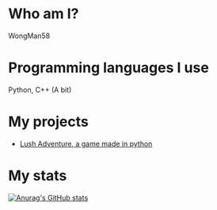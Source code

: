 # Who am I?

WongMan58

# Programming languages I use

Python, C++ (A bit)

# My projects

- [Lush Adventure, a game made in python](https://github.com/WongMan58/lush-adventure)

# My stats

[![Anurag's GitHub stats](https://github-readme-stats.vercel.app/api?username=WongMan58&show_icons=true&theme=dark)](https://github.com/anuraghazra/github-readme-stats)

<!---
WongMan58/WongMan58 is a ✨ special ✨ repository because its `README.md` (this file) appears on your GitHub profile.
You can click the Preview link to take a look at your changes.
--->
